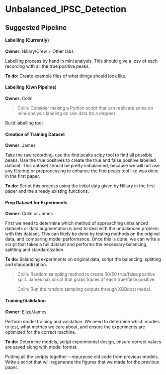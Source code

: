 # Unbalanced_IPSC_Detection

## Suggested Pipeline

#### Labelling (Currently)

**Owner:** Hillary/Crew + Other labs

Labelling process by hand in mini analysis. This should give a .csv of each recording with all the true positive peaks. 

**To do:** Create example files of what things should look like. 

#### Labelling (Own Pipeline)
**Owner:** Colin

> Colin: Consider making a Python script that can replicate some on mini-analysis labeling on raw data (to a degree)

Build labelling tool 

#### Creation of Training Dataset
**Owner:** James

Take the raw recording, use the find peaks scipy tool to find all possible peaks. Use the true positives to create the true and false positive labelled dataset. This dataset should be pretty imbalanced, because we will not use any filtering or preprocessing to enhance the find peaks tool like was done in the first paper. 

**To do:** Script this process using the initial data given by Hillary in the first paper and the already existing functions. 

#### Prep Dataset for Experiments
**Owner:** Colin or James

First we need to determine which method of approaching unbalanced datasets or data augmentation is best to deal with the unbalanced problem with this dataset. This can likely be done by testing methods on the original data, and comparing model performance. Once this is done, we can write a script that takes a full dataset and performs the necessary balancing, splitting and standardization. 

**To do:** Balancing experiments on original data, script the balancing, splitting and standardization. 

> Colin: Random sampling method to create 50/50 true/false positive split. James has script that grabs traces of each true/false positive. 

> Colin: Run the random sampling outputs through XGBoost model. 

#### Training/Validation
**Owner:** Eliza/James

Perform model training and validation. We need to determine which models to test, what metrics we care about, and ensure the experiments are optimized for the correct machine. 

**To do:** Determine models, script experimental design, ensure correct values are saved along with model format. 

Putting all the scripts together – repurpose old code from previous models. 
Write a script that will regenerate the figures that we made for the previous paper. 

